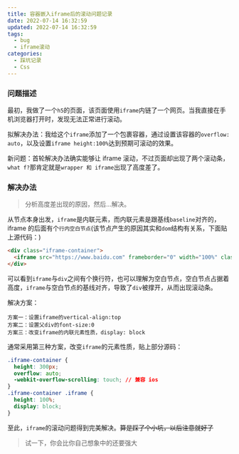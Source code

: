 ```yaml
---
title: 容器嵌入iframe后的滚动问题记录
date: 2022-07-14 16:32:59
updated: 2022-07-14 16:32:59
tags:
  - bug
  - iframe滚动
categories:
  - 踩坑记录
  - Css
---
```


### 问题描述

最初，我做了一个`h5`的页面，该页面使用`iframe`内链了一个网页。当我直接在手机浏览器打开时，发现无法正常进行滚动。

拟解决办法：我给这个`iframe`添加了一个包裹容器，通过设置该容器的`overflow: auto`，以及设置`iframe height:100%`达到预期可滚动的效果。

新问题：首轮解决办法确实能够让 iframe 滚动，不过页面却出现了两个滚动条，`what f?`那肯定就是`wrapper 和 iframe`出现了高度差了。

<!-- more -->

### 解决办法

> 分析高度差出现的原因，然后...解决。

从节点本身出发，`iframe`是内联元素，而内联元素是跟基线`baseline`对齐的，iframe 的后面有个`行内空白节点`(该节点产生的原因其实和`dom`结构有关系，下面贴上源代码：)

```html
<div class="iframe-container">
  <iframe src="https://www.baidu.com" frameborder="0" width="100%" class="iframe"></iframe>
</div>
```

可以看到`iframe`与`div`之间有个换行符，也可以理解为空白节点，空白节点占据着高度，`iframe`与空白节点的基线对齐，导致了`div`被撑开，从而出现滚动条。

解决方案：

```
方案一：设置iframe的vertical-align:top
方案二：设置父div的font-size:0
方案三：改变iframe的内联元素性质，display: block
```

通常采用第三种方案，改变`iframe`的元素性质，贴上部分源码：

```css
.iframe-container {
  height: 300px;
  overflow: auto;
  -webkit-overflow-scrolling: touch; // 兼容 ios
}
.iframe-container .iframe {
  height: 100%;
  display: block;
}
```

至此，`iframe`的滚动问题得到完美解决。~~算是踩了个小坑，以后注意就好了~~

> 试一下，你会比你自己想象中的还要强大
